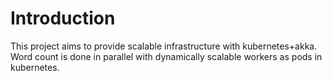# Introduction

This project aims to provide scalable infrastructure with kubernetes+akka. Word count is done in parallel with dynamically scalable workers as pods in kubernetes.
